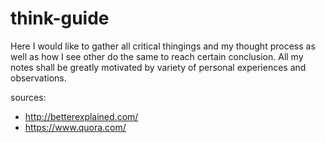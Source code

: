 # think-guide

Here I would like to gather all critical thingings and my thought process as well as how I see other do the same to reach certain conclusion. All my notes shall be greatly motivated by variety of personal experiences and observations.

sources:
- http://betterexplained.com/
- https://www.quora.com/

